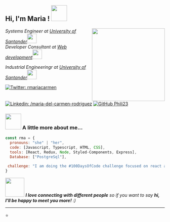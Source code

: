 <h2> Hi, I'm Maria ! <img src="https://media.giphy.com/media/mGcNjsfWAjY5AEZNw6/giphy.gif" width="50"></h2>
<img align='right' src="https://media.giphy.com/media/ieyl9zmCjO4b4t6qoY/giphy.gif" width="230">
<p><em>Systems Engineer at <a href="http://www.unb.br">University of Santander</a><img src="https://media.giphy.com/media/fYSnHlufseco8Fh93Z/giphy.gif" width="30"></br>Developer Consultant at <a href="https://www.thoughtworks.com">Web development</a><img src="https://media.giphy.com/media/WUlplcMpOCEmTGBtBW/giphy.gif" width="30"> 
</em></p>
<p><em>Industrial Engineeringr at <a href="http://www.unb.br">University of Santander</a><img src="https://media.giphy.com/media/fYSnHlufseco8Fh93Z/giphy.gif" width="30">
</em></p>

[![Twitter: rmariacarmen](https://img.shields.io/twitter/follow/rmariacarmen?style=social)](https://twitter.com/rmariacarmen)
[![Linkedin: /maria-del-carmen-rodriguez](https://img.shields.io/badge/-rmariacarmen-blue?style=flat-square&logo=Linkedin&logoColor=white&link=https://www.linkedin.com/in/maria-del-carmen-rodriguez/)](https://www.linkedin.com/in//maria-del-carmen-rodriguez/)
[![GitHub Phili23](https://img.shields.io/github/followers/thaiane?label=follow&style=social)](https://github.com/Thaiane)


### <img src="https://media.giphy.com/media/VgCDAzcKvsR6OM0uWg/giphy.gif" width="50"> A little more about me...  

```javascript
const rma = {
  pronouns: "she" | "her",
  code: [Javascript, Typescript, HTML, CSS],
  tools: [React, Redux, Node, Styled-Components, Express],
  Database: ["PostgreSql"],
 
 challenge: "I am doing the #100DaysOfCode challenge focused on react and typescript"
}
```

<img src="https://media.giphy.com/media/LnQjpWaON8nhr21vNW/giphy.gif" width="60"> <em><b>I love connecting with different people</b> so if you want to say <b>hi, I'll be happy to meet you more!</b> :)</em>

---

⭐️
